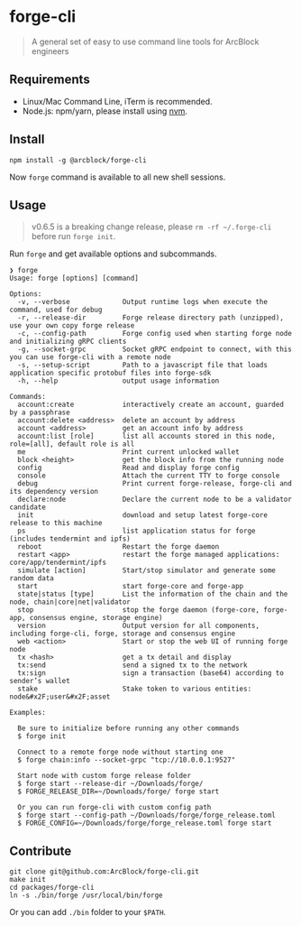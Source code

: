 # forge-cli

> A general set of easy to use command line tools for ArcBlock engineers

## Requirements

* Linux/Mac Command Line, iTerm is recommended.
* Node.js: npm/yarn, please install using [nvm](https://github.com/creationix/nvm).

## Install

```shell
npm install -g @arcblock/forge-cli
```

Now `forge` command is available to all new shell sessions.

## Usage

> v0.6.5 is a breaking change release, please `rm -rf ~/.forge-cli` before run `forge init`.

Run `forge` and get available options and subcommands.

```text
❯ forge
Usage: forge [options] [command]

Options:
  -v, --verbose             Output runtime logs when execute the command, used for debug
  -r, --release-dir         Forge release directory path (unzipped), use your own copy forge release
  -c, --config-path         Forge config used when starting forge node and initializing gRPC clients
  -g, --socket-grpc         Socket gRPC endpoint to connect, with this you can use forge-cli with a remote node
  -s, --setup-script        Path to a javascript file that loads application specific protobuf files into forge-sdk
  -h, --help                output usage information

Commands:
  account:create            interactively create an account, guarded by a passphrase
  account:delete <address>  delete an account by address
  account <address>         get an account info by address
  account:list [role]       list all accounts stored in this node, role=[all], default role is all
  me                        Print current unlocked wallet
  block <height>            get the block info from the running node
  config                    Read and display forge config
  console                   Attach the current TTY to forge console
  debug                     Print current forge-release, forge-cli and its dependency version
  declare:node              Declare the current node to be a validator candidate
  init                      download and setup latest forge-core release to this machine
  ps                        list application status for forge (includes tendermint and ipfs)
  reboot                    Restart the forge daemon
  restart <app>             restart the forge managed applications: core/app/tendermint/ipfs
  simulate [action]         Start/stop simulator and generate some random data
  start                     start forge-core and forge-app
  state|status [type]       List the information of the chain and the node, chain|core|net|validator
  stop                      stop the forge daemon (forge-core, forge-app, consensus engine, storage engine)
  version                   Output version for all components, including forge-cli, forge, storage and consensus engine
  web <action>              Start or stop the web UI of running forge node
  tx <hash>                 get a tx detail and display
  tx:send                   send a signed tx to the network
  tx:sign                   sign a transaction (base64) according to sender’s wallet
  stake                     Stake token to various entities: node&#x2F;user&#x2F;asset

Examples:

  Be sure to initialize before running any other commands
  $ forge init

  Connect to a remote forge node without starting one
  $ forge chain:info --socket-grpc "tcp://10.0.0.1:9527"

  Start node with custom forge release folder
  $ forge start --release-dir ~/Downloads/forge/
  $ FORGE_RELEASE_DIR=~/Downloads/forge/ forge start

  Or you can run forge-cli with custom config path
  $ forge start --config-path ~/Downloads/forge/forge_release.toml
  $ FORGE_CONFIG=~/Downloads/forge/forge_release.toml forge start
```

## Contribute

```shell
git clone git@github.com:ArcBlock/forge-cli.git
make init
cd packages/forge-cli
ln -s ./bin/forge /usr/local/bin/forge
```

Or you can add `./bin` folder to your `$PATH`.
